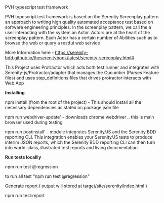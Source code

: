 PVH typescript test framework

PVH typescript test framework is based on the Serenity Screenplay pattern an approach to writing high quality automated acceptance test based on software engineering principles. In the screenplay pattern, we call the a user interacting with the system an Actor.  Actors are at the heart of the screenplay pattern. Each Actor has a certain number of Abilities such as to browse the web or query a restful web service

More Information here  - https://serenity-bdd.github.io/theserenitybook/latest/serenity-screenplay.html#


This Project uses Protractor which acts both test runner and integrates with Serenity-js/Protractor/adapter that manages the Cucumber (Parses Feature files) and uses step_definitions files that drives protractor interacts with Web App

**Installing**

npm install  (from the root of the project) - This should install all the necessary dependencies as stated on  package.json file

npm run webdriver-update' - downloads chrome webdriver .. this is main browser used during testing 

npm run postinstall' - module integrates Serenity/JS and the Serenity BDD reporting CLI.  This integration enables your Serenity/JS tests to produce interim JSON reports, which the Serenity BDD reporting CLI can then turn into world-class, illustrated test reports and living documentation


**Run tests locallly**

npm run test @regression 

to run all test "npm run test @regression"

Generate report ( output will stored at target/site/serenity/index.html )

npm run test:report
